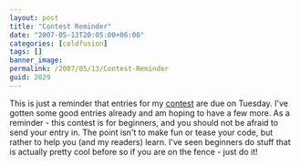 ```yaml
---
layout: post
title: "Contest Reminder"
date: "2007-05-13T20:05:00+06:00"
categories: [coldfusion]
tags: []
banner_image: 
permalink: /2007/05/13/Contest-Reminder
guid: 2029
---
```


This is just a reminder that entries for my <a href="http://ray.camdenfamily.com/index.cfm/2007/4/16/ColdFusion-Newbie-Contest-Announced--Monster-Maker">contest</a> are due on Tuesday. I've gotten some good entries already and am hoping to have a few more. As a reminder - this contest is for beginners, and you should not be afraid to send your entry in. The point isn't to make fun or tease your code, but rather to help you (and my readers) learn. I've seen beginners do stuff that is actually pretty cool before so if you are on the fence - just do it!